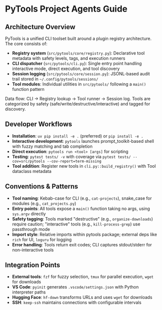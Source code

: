 # PyTools Project Agents Guide

## Architecture Overview

PyTools is a unified CLI toolset built around a plugin registry architecture. The core consists of:

- **Registry system** (`src/pytools/core/registry.py`): Declarative tool metadata with safety levels, tags, and execution runners
- **CLI dispatcher** (`src/pytools/cli.py`): Single entry point handling interactive mode, direct execution, and tool discovery
- **Session logging** (`src/pytools/core/session.py`): JSONL-based audit trail stored in `~/.config/pytools/sessions/`
- **Tool modules**: Individual utilities in `src/pytools/` following a `main()` function pattern

Data flow: CLI → Registry lookup → Tool runner → Session log. Tools are categorized by safety (safe/write/destructive/interactive) and tagged for discovery.

## Developer Workflows

- **Installation**: `uv pip install -e .` (preferred) or `pip install -e .`
- **Interactive development**: `pytools` launches prompt_toolkit-based shell with fuzzy matching and tab completion
- **Direct execution**: `pytools run <tool> [args]` for scripting
- **Testing**: `pytest tests/ -v` with coverage via `pytest tests/ --cov=src/pytools --cov-report=term-missing`
- **Tool addition**: Register new tools in `cli.py::build_registry()` with Tool dataclass metadata

## Conventions & Patterns

- **Tool naming**: Kebab-case for CLI (e.g., `cat-projects`), snake_case for modules (e.g., `cat_projects.py`)
- **Entry points**: All tools expose a `main()` function taking no args, using `sys.argv` directly
- **Safety tagging**: Tools marked "destructive" (e.g., `organize-downloads`) require caution; "interactive" tools (e.g., `kill-process-grep`) use passthrough mode
- **Import style**: Relative imports within pytools package; external deps like `rich` for UI, `loguru` for logging
- **Error handling**: Tools return exit codes; CLI captures stdout/stderr for non-interactive tools

## Integration Points

- **External tools**: `fzf` for fuzzy selection, `tmux` for parallel execution, `wget` for downloads
- **VS Code**: `pyinit` generates `.vscode/settings.json` with Python interpreter paths
- **Hugging Face**: `hf-down` transforms URLs and uses `wget` for downloads
- **SSH**: `keep-ssh` maintains connections with configurable intervals
